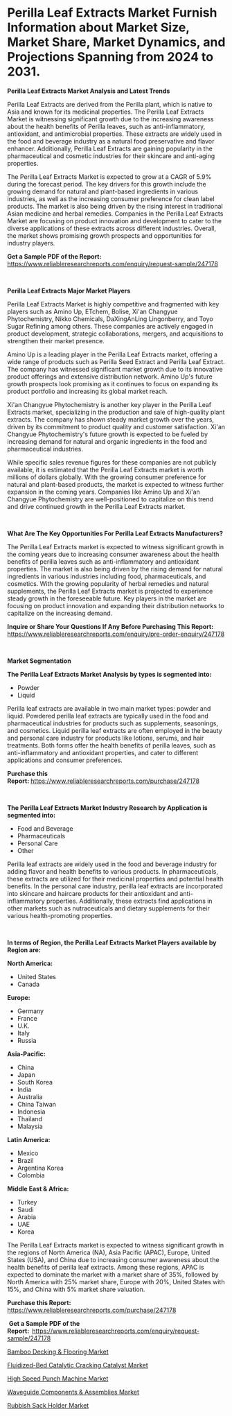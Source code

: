 <p><h1>Perilla Leaf Extracts Market Furnish Information about Market Size, Market Share, Market Dynamics, and Projections Spanning from 2024 to 2031.</h1></p><p><strong>Perilla Leaf Extracts Market Analysis and Latest Trends</strong></p>
<p><p>Perilla Leaf Extracts are derived from the Perilla plant, which is native to Asia and known for its medicinal properties. The Perilla Leaf Extracts Market is witnessing significant growth due to the increasing awareness about the health benefits of Perilla leaves, such as anti-inflammatory, antioxidant, and antimicrobial properties. These extracts are widely used in the food and beverage industry as a natural food preservative and flavor enhancer. Additionally, Perilla Leaf Extracts are gaining popularity in the pharmaceutical and cosmetic industries for their skincare and anti-aging properties.</p><p>The Perilla Leaf Extracts Market is expected to grow at a CAGR of 5.9% during the forecast period. The key drivers for this growth include the growing demand for natural and plant-based ingredients in various industries, as well as the increasing consumer preference for clean label products. The market is also being driven by the rising interest in traditional Asian medicine and herbal remedies. Companies in the Perilla Leaf Extracts Market are focusing on product innovation and development to cater to the diverse applications of these extracts across different industries. Overall, the market shows promising growth prospects and opportunities for industry players.</p></p>
<p><strong>Get a Sample PDF of the Report:&nbsp;</strong> <a href="https://www.reliableresearchreports.com/enquiry/request-sample/247178">https://www.reliableresearchreports.com/enquiry/request-sample/247178</a></p>
<p>&nbsp;</p>
<p><strong>Perilla Leaf Extracts Major Market Players</strong></p>
<p><p>Perilla Leaf Extracts Market is highly competitive and fragmented with key players such as Amino Up, ETchem, Bolise, Xi'an Changyue Phytochemistry, Nikko Chemicals, DaXingAnLing Lingonberry, and Toyo Sugar Refining among others. These companies are actively engaged in product development, strategic collaborations, mergers, and acquisitions to strengthen their market presence.</p><p>Amino Up is a leading player in the Perilla Leaf Extracts market, offering a wide range of products such as Perilla Seed Extract and Perilla Leaf Extract. The company has witnessed significant market growth due to its innovative product offerings and extensive distribution network. Amino Up's future growth prospects look promising as it continues to focus on expanding its product portfolio and increasing its global market reach.</p><p>Xi'an Changyue Phytochemistry is another key player in the Perilla Leaf Extracts market, specializing in the production and sale of high-quality plant extracts. The company has shown steady market growth over the years, driven by its commitment to product quality and customer satisfaction. Xi'an Changyue Phytochemistry's future growth is expected to be fueled by increasing demand for natural and organic ingredients in the food and pharmaceutical industries.</p><p>While specific sales revenue figures for these companies are not publicly available, it is estimated that the Perilla Leaf Extracts market is worth millions of dollars globally. With the growing consumer preference for natural and plant-based products, the market is expected to witness further expansion in the coming years. Companies like Amino Up and Xi'an Changyue Phytochemistry are well-positioned to capitalize on this trend and drive continued growth in the Perilla Leaf Extracts market.</p></p>
<p>&nbsp;</p>
<p><strong>What Are The Key Opportunities For Perilla Leaf Extracts Manufacturers?</strong></p>
<p><p>The Perilla Leaf Extracts market is expected to witness significant growth in the coming years due to increasing consumer awareness about the health benefits of perilla leaves such as anti-inflammatory and antioxidant properties. The market is also being driven by the rising demand for natural ingredients in various industries including food, pharmaceuticals, and cosmetics. With the growing popularity of herbal remedies and natural supplements, the Perilla Leaf Extracts market is projected to experience steady growth in the foreseeable future. Key players in the market are focusing on product innovation and expanding their distribution networks to capitalize on the increasing demand.</p></p>
<p><strong>Inquire or Share Your Questions If Any Before Purchasing This Report:</strong> <a href="https://www.reliableresearchreports.com/enquiry/pre-order-enquiry/247178">https://www.reliableresearchreports.com/enquiry/pre-order-enquiry/247178</a></p>
<p>&nbsp;</p>
<p><strong>Market Segmentation</strong></p>
<p><strong>The Perilla Leaf Extracts Market Analysis by types is segmented into:</strong></p>
<p><ul><li>Powder</li><li>Liquid</li></ul></p>
<p><p>Perilla leaf extracts are available in two main market types: powder and liquid. Powdered perilla leaf extracts are typically used in the food and pharmaceutical industries for products such as supplements, seasonings, and cosmetics. Liquid perilla leaf extracts are often employed in the beauty and personal care industry for products like lotions, serums, and hair treatments. Both forms offer the health benefits of perilla leaves, such as anti-inflammatory and antioxidant properties, and cater to different applications and consumer preferences.</p></p>
<p><strong>Purchase this Report:&nbsp;</strong><a href="https://www.reliableresearchreports.com/purchase/247178">https://www.reliableresearchreports.com/purchase/247178</a></p>
<p>&nbsp;</p>
<p><strong>The Perilla Leaf Extracts Market Industry Research by Application is segmented into:</strong></p>
<p><ul><li>Food and Beverage</li><li>Pharmaceuticals</li><li>Personal Care</li><li>Other</li></ul></p>
<p><p>Perilla leaf extracts are widely used in the food and beverage industry for adding flavor and health benefits to various products. In pharmaceuticals, these extracts are utilized for their medicinal properties and potential health benefits. In the personal care industry, perilla leaf extracts are incorporated into skincare and haircare products for their antioxidant and anti-inflammatory properties. Additionally, these extracts find applications in other markets such as nutraceuticals and dietary supplements for their various health-promoting properties.</p></p>
<p>&nbsp;</p>
<p><strong>In terms of Region, the Perilla Leaf Extracts Market Players available by Region are:</strong></p>
<p>
    <p> <strong> North America: </strong>
        <ul>
            <li>United States</li>
            <li>Canada</li>
        </ul>
        </p> 
    <p> <strong> Europe: </strong>
        <ul>
            <li>Germany</li>
            <li>France</li>
            <li>U.K.</li>
            <li>Italy</li>
            <li>Russia</li>
        </ul>
        </p> 
    <p> <strong> Asia-Pacific: </strong>
        <ul>
            <li>China</li>
            <li>Japan</li>
            <li>South Korea</li>
            <li>India</li>
            <li>Australia</li>
            <li>China Taiwan</li>
            <li>Indonesia</li>
            <li>Thailand</li>
            <li>Malaysia</li>
        </ul>
        </p> 
    <p> <strong> Latin America: </strong>
        <ul>
            <li>Mexico</li>
            <li>Brazil</li>
            <li>Argentina Korea</li>
            <li>Colombia</li>
        </ul>
        </p> 
    <p> <strong> Middle East & Africa: </strong>
        <ul>
            <li>Turkey</li>
            <li>Saudi</li>
            <li>Arabia</li>
            <li>UAE</li>
            <li>Korea</li>
        </ul>
    </p>
    </p>
<p><p>The Perilla Leaf Extracts market is expected to witness significant growth in the regions of North America (NA), Asia Pacific (APAC), Europe, United States (USA), and China due to increasing consumer awareness about the health benefits of perilla leaf extracts. Among these regions, APAC is expected to dominate the market with a market share of 35%, followed by North America with 25% market share, Europe with 20%, United States with 15%, and China with 5% market share valuation.</p></p>
<p><strong>Purchase this Report: </strong><a href="https://www.reliableresearchreports.com/purchase/247178">https://www.reliableresearchreports.com/purchase/247178</a></p>
<p>&nbsp;<strong>Get a Sample PDF of the Report:&nbsp;&nbsp;</strong><a href="https://www.reliableresearchreports.com/enquiry/request-sample/247178">https://www.reliableresearchreports.com/enquiry/request-sample/247178</a></p>
<p><strong></strong></p>
<p><p><a href="https://view.publitas.com/reportprime-1/bamboo-decking-flooring-market-provides-detailed-segmentation-of-this-market-based-on-type-application-and-region-and-forecast-for-the-period-from-2024-2031/">Bamboo Decking & Flooring Market</a></p><p><a href="https://view.publitas.com/reportprime-1/fluidized-bed-catalytic-cracking-catalyst-market-size-global-industry-overview-market-segmentation-and-forecast-2024-to-2031/">Fluidized-Bed Catalytic Cracking Catalyst Market</a></p><p><a href="https://sore-arch-6db.notion.site/High-Speed-Punch-Machine-Market-Analysis-Examines-its-Scope-on-Growth-Opportunities-and-Forecasted--adfb511dd06943b8878af32fa0a9f644">High Speed Punch Machine Market</a></p><p><a href="https://confirmed-shield-e13.notion.site/Waveguide-Components-Assemblies-Market-Insights-Market-Players-and-Forecast-Till-2031-4724cb408da94420a71dd0566b3062eb">Waveguide Components & Assemblies Market</a></p><p><a href="https://funky-papaya-cf4.notion.site/Rubbish-Sack-Holder-Market-Size-Furnishes-Valuable-Information-Encompassing-Market-Share-Market-Tre-2c32679f1a444880ab1e031043215d29">Rubbish Sack Holder Market</a></p></p>